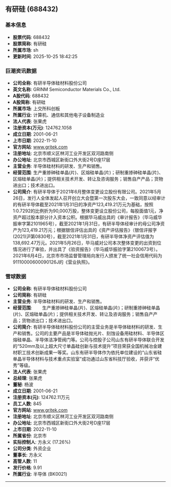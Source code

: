 ## 有研硅 (688432)

### 基本信息

- **股票代码**: 688432
- **股票简称**: 有研硅
- **所属市场**: sh
- **更新时间**: 2025-10-25 18:42:25

### 巨潮资讯数据

- **公司全称**: 有研半导体硅材料股份公司
- **英文名称**: GRINM Semiconductor Materials Co., Ltd.
- **A股代码**: 688432
- **A股简称**: 有研硅
- **所属市场**: 上交所科创板
- **所属行业**: 计算机、通信和其他电子设备制造业
- **法人代表**: 张果虎
- **注册资本(万元)**: 124762.1058
- **成立日期**: 2001-06-21
- **上市日期**: 2022-11-10
- **官方网站**: www.gritek.com
- **注册地址**: 北京市顺义区林河工业开发区双河路南侧
- **办公地址**: 北京市西城区新街口外大街2号D座17层
- **主营业务**: 半导体硅材料的研发、生产和销售。
- **经营范围**: 生产重掺砷硅单晶(片)、区熔硅单晶(片)；研制重掺砷硅单晶(片)、区熔硅单晶(片)；提供相关技术开发、转让及咨询服务；销售自产产品；货物进出口；技术进出口。
- **公司简介**: 有研半导体于2021年6月整体变更设立股份有限公司。2021年5月26日，发行人全体发起人召开创立大会暨第一次股东大会，一致同意以经审计的有研半导体截至2021年1月31日的净资产123,419.21万元为基础，按照1:0.7292的比例折为90,000万股，整体变更设立股份公司，每股面值1元，净资产超过股本部分计入资本公积。根据毕马威出具的《审计报告》（毕马威华振审字第2101965号），截至2021年1月31日，有研半导体经审计的母公司净资产为123,419.21万元；根据银信评估出具的《资产评估报告》（银信评报字(2021)沪第0830号），截至2021年1月31日，有研半导体净资产评估值为138,692.47万元。2021年5月26日，毕马威对公司本次整体变更的出资到位情况进行了审验，并出具了《验资报告》（毕马威华振验字第2100673号）。2021年6月4日，北京市市场监督管理局向发行人颁发了统一社会信用代码为91110000600090126J的《营业执照》。

### 雪球数据

- **公司全称**: 有研半导体硅材料股份公司
- **公司简称**: 有研硅
- **主营业务**: 半导体硅材料的研发、生产和销售。
- **经营范围**: 　　生产重掺砷硅单晶(片)、区熔硅单晶(片)；研制重掺砷硅单晶(片)、区熔硅单晶(片)；提供相关技术开发、转让及咨询服务；销售自产产品；货物进出口；技术进出口。
- **公司简介**: 有研半导体硅材料股份公司的主营业务是半导体硅材料的研发、生产和销售。公司的主要产品是半导体硅抛光片、刻蚀设备用硅材料、半导体区熔硅单晶、半导体洁净管阀门等。公司与控股子公司山东有研半导体联合开发的“520mm及以上超大尺寸单晶硅创新与技术提升”项目荣获全国机械冶金建材职工技术创新成果一等奖。山东有研半导体作为依托单位建设的“山东省硅单晶半导体材料与技术重点实验室”成功通过山东省科技厅验收，并获评“优秀”等级。
- **法人代表**: 张果虎
- **总经理**: 张果虎
- **董秘**: 杨波
- **成立日期**: 2001-06-21
- **注册资本(元)**: 124762.11万元
- **员工人数**: 845
- **官方网站**: www.gritek.com
- **注册地址**: 北京市顺义区林河工业开发区双河路南侧
- **办公地址**: 北京市西城区新街口外大街2号D座17层
- **上市日期**: 2022-11-10
- **所属省份**: 北京市
- **实际控制人**: 方永义 (17.26%)
- **公司分类**: 外资企业
- **董事长**: 方永义
- **高管人数**: 11
- **发行价格**: 9.91
- **所属行业**: 半导体 (BK0021)

---